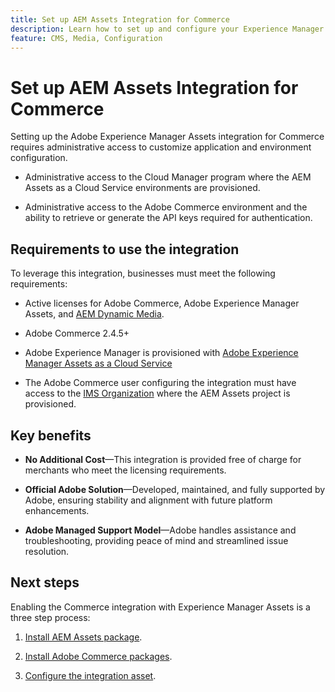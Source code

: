 ```yaml
---
title: Set up AEM Assets Integration for Commerce
description: Learn how to set up and configure your Experience Manager Assets environment to manage Commerce assets for your store.
feature: CMS, Media, Configuration
---
```

# Set up AEM Assets Integration for Commerce

Setting up the Adobe Experience Manager Assets integration for Commerce requires administrative access to customize application and environment configuration.

- Administrative access to the Cloud Manager program where the AEM Assets as a Cloud Service environments are provisioned.

- Administrative access to the Adobe Commerce environment and the ability to retrieve or generate the API keys required for authentication.

## Requirements to use the integration

To leverage this integration, businesses must meet the following requirements:

- Active licenses for Adobe Commerce, Adobe Experience Manager Assets, and [AEM Dynamic Media](https://experienceleague.adobe.com/en/docs/experience-manager-65/content/assets/dynamic/administering-dynamic-media).

- Adobe Commerce 2.4.5+

- Adobe Experience Manager is provisioned with [Adobe Experience Manager Assets as a Cloud Service](https://experienceleague.adobe.com/en/docs/experience-manager-cloud-service/content/assets/overview)

- The Adobe Commerce user configuring the integration must have access to the [IMS Organization](https://experienceleague.adobe.com/en/docs/core-services/interface/administration/organizations#concept_EA8AEE5B02CF46ACBDAD6A8508646255) where the AEM Assets project is provisioned.

## Key benefits

- **No Additional Cost**—This integration is provided free of charge for merchants who meet the licensing requirements.

- **Official Adobe Solution**—Developed, maintained, and fully supported by Adobe, ensuring stability and alignment with future platform enhancements.

- **Adobe Managed Support Model**—Adobe handles assistance and troubleshooting, providing peace of mind and streamlined issue resolution.

## Next steps

Enabling the Commerce integration with Experience Manager Assets is a three step process:

1. [Install AEM Assets package](configure-aem.md).

1. [Install Adobe Commerce packages](configure-aem.md).

1. [Configure the integration asset](setup-synchronization.md).

